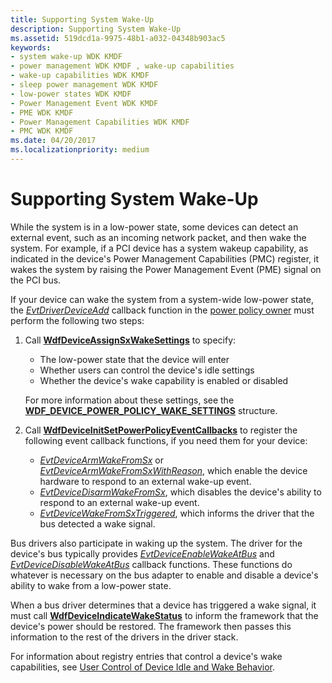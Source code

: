 ```yaml
---
title: Supporting System Wake-Up
description: Supporting System Wake-Up
ms.assetid: 519dcd1a-9975-48b1-a032-04348b903ac5
keywords:
- system wake-up WDK KMDF
- power management WDK KMDF , wake-up capabilities
- wake-up capabilities WDK KMDF
- sleep power management WDK KMDF
- low-power states WDK KMDF
- Power Management Event WDK KMDF
- PME WDK KMDF
- Power Management Capabilities WDK KMDF
- PMC WDK KMDF
ms.date: 04/20/2017
ms.localizationpriority: medium
---
```


# Supporting System Wake-Up


While the system is in a low-power state, some devices can detect an external event, such as an incoming network packet, and then wake the system. For example, if a PCI device has a system wakeup capability, as indicated in the device's Power Management Capabilities (PMC) register, it wakes the system by raising the Power Management Event (PME) signal on the PCI bus.

If your device can wake the system from a system-wide low-power state, the [*EvtDriverDeviceAdd*](https://docs.microsoft.com/windows-hardware/drivers/ddi/wdfdriver/nc-wdfdriver-evt_wdf_driver_device_add) callback function in the [power policy owner](power-policy-ownership.md) must perform the following two steps:

1.  Call [**WdfDeviceAssignSxWakeSettings**](https://docs.microsoft.com/windows-hardware/drivers/ddi/wdfdevice/nf-wdfdevice-wdfdeviceassignsxwakesettings) to specify:

    -   The low-power state that the device will enter
    -   Whether users can control the device's idle settings
    -   Whether the device's wake capability is enabled or disabled

    For more information about these settings, see the [**WDF\_DEVICE\_POWER\_POLICY\_WAKE\_SETTINGS**](https://docs.microsoft.com/windows-hardware/drivers/ddi/wdfdevice/ns-wdfdevice-_wdf_device_power_policy_wake_settings) structure.

2.  Call [**WdfDeviceInitSetPowerPolicyEventCallbacks**](https://docs.microsoft.com/windows-hardware/drivers/ddi/wdfdevice/nf-wdfdevice-wdfdeviceinitsetpowerpolicyeventcallbacks) to register the following event callback functions, if you need them for your device:
    -   [*EvtDeviceArmWakeFromSx*](https://docs.microsoft.com/windows-hardware/drivers/ddi/wdfdevice/nc-wdfdevice-evt_wdf_device_arm_wake_from_sx) or [*EvtDeviceArmWakeFromSxWithReason*](https://docs.microsoft.com/windows-hardware/drivers/ddi/wdfdevice/nc-wdfdevice-evt_wdf_device_arm_wake_from_sx_with_reason), which enable the device hardware to respond to an external wake-up event.
    -   [*EvtDeviceDisarmWakeFromSx*](https://docs.microsoft.com/windows-hardware/drivers/ddi/wdfdevice/nc-wdfdevice-evt_wdf_device_disarm_wake_from_sx), which disables the device's ability to respond to an external wake-up event.
    -   [*EvtDeviceWakeFromSxTriggered*](https://docs.microsoft.com/windows-hardware/drivers/ddi/wdfdevice/nc-wdfdevice-evt_wdf_device_wake_from_sx_triggered), which informs the driver that the bus detected a wake signal.

Bus drivers also participate in waking up the system. The driver for the device's bus typically provides [*EvtDeviceEnableWakeAtBus*](https://docs.microsoft.com/windows-hardware/drivers/ddi/wdfpdo/nc-wdfpdo-evt_wdf_device_enable_wake_at_bus) and [*EvtDeviceDisableWakeAtBus*](https://docs.microsoft.com/windows-hardware/drivers/ddi/wdfpdo/nc-wdfpdo-evt_wdf_device_disable_wake_at_bus) callback functions. These functions do whatever is necessary on the bus adapter to enable and disable a device's ability to wake from a low-power state.

When a bus driver determines that a device has triggered a wake signal, it must call [**WdfDeviceIndicateWakeStatus**](https://docs.microsoft.com/windows-hardware/drivers/ddi/wdfdevice/nf-wdfdevice-wdfdeviceindicatewakestatus) to inform the framework that the device's power should be restored. The framework then passes this information to the rest of the drivers in the driver stack.

For information about registry entries that control a device's wake capabilities, see [User Control of Device Idle and Wake Behavior](user-control-of-device-idle-and-wake-behavior.md).

 

 





